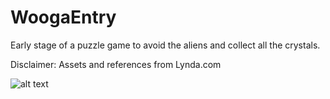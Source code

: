 # WoogaEntry
Early stage of a puzzle game to avoid the aliens and collect all the crystals. 

Disclaimer: Assets and references from Lynda.com

![alt text](https://gyazo.com/b44b6e92c022c7e8a85ffa4a95c82609)
